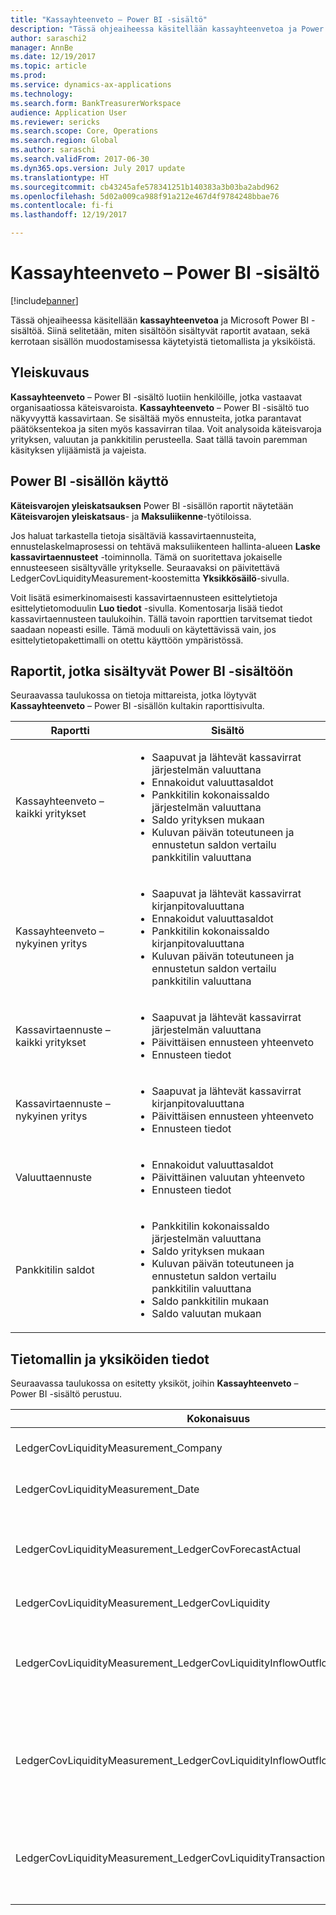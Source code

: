 ```yaml
---
title: "Kassayhteenveto – Power BI -sisältö"
description: "Tässä ohjeaiheessa käsitellään kassayhteenvetoa ja Power BI -sisältöä. Siinä selitetään, miten sisältöön sisältyvät raportit avataan, sekä kerrotaan sisällön muodostamisessa käytetyistä tietomallista ja yksiköistä."
author: saraschi2
manager: AnnBe
ms.date: 12/19/2017
ms.topic: article
ms.prod: 
ms.service: dynamics-ax-applications
ms.technology: 
ms.search.form: BankTreasurerWorkspace
audience: Application User
ms.reviewer: sericks
ms.search.scope: Core, Operations
ms.search.region: Global
ms.author: saraschi
ms.search.validFrom: 2017-06-30
ms.dyn365.ops.version: July 2017 update
ms.translationtype: HT
ms.sourcegitcommit: cb43245afe578341251b140383a3b03ba2abd962
ms.openlocfilehash: 5d02a009ca988f91a212e467d4f9784248bbae76
ms.contentlocale: fi-fi
ms.lasthandoff: 12/19/2017

---
```


# <a name="cash-overview-power-bi-content"></a>Kassayhteenveto – Power BI -sisältö

[!include[banner](../includes/banner.md)]

Tässä ohjeaiheessa käsitellään **kassayhteenvetoa** ja Microsoft Power BI -sisältöä. Siinä selitetään, miten sisältöön sisältyvät raportit avataan, sekä kerrotaan sisällön muodostamisessa käytetyistä tietomallista ja yksiköistä.

## <a name="overview"></a>Yleiskuvaus

**Kassayhteenveto** – Power BI -sisältö luotiin henkilöille, jotka vastaavat organisaatiossa käteisvaroista. **Kassayhteenveto** – Power BI -sisältö tuo näkyvyyttä kassavirtaan. Se sisältää myös ennusteita, jotka parantavat päätöksentekoa ja siten myös kassavirran tilaa. Voit analysoida käteisvaroja yrityksen, valuutan ja pankkitilin perusteella. Saat tällä tavoin paremman käsityksen ylijäämistä ja vajeista.

## <a name="accessing-the-power-bi-content"></a>Power BI -sisällön käyttö

**Käteisvarojen yleiskatsauksen** Power BI -sisällön raportit näytetään **Käteisvarojen yleiskatsaus**- ja **Maksuliikenne**-työtiloissa.

Jos haluat tarkastella tietoja sisältäviä kassavirtaennusteita, ennustelaskelmaprosessi on tehtävä maksuliikenteen hallinta-alueen **Laske kassavirtaennusteet** -toiminnolla.  Tämä on suoritettava jokaiselle ennusteeseen sisältyvälle yritykselle.  Seuraavaksi on päivitettävä LedgerCovLiquidityMeasurement-koostemitta **Yksikkösäilö**-sivulla.  

Voit lisätä esimerkinomaisesti kassavirtaennusteen esittelytietoja esittelytietomoduulin **Luo tiedot** -sivulla.  Komentosarja lisää tiedot kassavirtaennusteen taulukoihin. Tällä tavoin raporttien tarvitsemat tiedot saadaan nopeasti esille.  Tämä moduuli on käytettävissä vain, jos esittelytietopakettimalli on otettu käyttöön ympäristössä. 

## <a name="reports-that-are-included-in-the-power-bi-content"></a>Raportit, jotka sisältyvät Power BI -sisältöön
Seuraavassa taulukossa on tietoja mittareista, jotka löytyvät **Kassayhteenveto** – Power BI -sisällön kultakin raporttisivulta.

| Raportti                                | Sisältö |
|---------------------------------------|----------|
| Kassayhteenveto – kaikki yritykset         | <ul><li>Saapuvat ja lähtevät kassavirrat järjestelmän valuuttana</li><li>Ennakoidut valuuttasaldot</li><li>Pankkitilin kokonaissaldo järjestelmän valuuttana</li><li>Saldo yrityksen mukaan</li><li>Kuluvan päivän toteutuneen ja ennustetun saldon vertailu pankkitilin valuuttana</li></ul> |
| Kassayhteenveto – nykyinen yritys       | <ul><li>Saapuvat ja lähtevät kassavirrat kirjanpitovaluuttana</li><li>Ennakoidut valuuttasaldot</li><li>Pankkitilin kokonaissaldo kirjanpitovaluuttana</li><li>Kuluvan päivän toteutuneen ja ennustetun saldon vertailu pankkitilin valuuttana</li></ul> |
| Kassavirtaennuste – kaikki yritykset    | <ul><li>Saapuvat ja lähtevät kassavirrat järjestelmän valuuttana</li><li>Päivittäisen ennusteen yhteenveto</li><li>Ennusteen tiedot</li></ul> |
| Kassavirtaennuste – nykyinen yritys | <ul><li>Saapuvat ja lähtevät kassavirrat kirjanpitovaluuttana</li><li>Päivittäisen ennusteen yhteenveto</li><li>Ennusteen tiedot</li></ul> |
| Valuuttaennuste                     | <ul><li>Ennakoidut valuuttasaldot</li><li>Päivittäinen valuutan yhteenveto</li><li>Ennusteen tiedot</li></ul> |
| Pankkitilin saldot                         | <ul><li>Pankkitilin kokonaissaldo järjestelmän valuuttana</li><li>Saldo yrityksen mukaan</li><li>Kuluvan päivän toteutuneen ja ennustetun saldon vertailu pankkitilin valuuttana</li><li>Saldo pankkitilin mukaan</li><li>Saldo valuutan mukaan</li></ul> |


## <a name="understanding-the-data-model-and-entities"></a>Tietomallin ja yksiköiden tiedot

Seuraavassa taulukossa on esitetty yksiköt, joihin **Kassayhteenveto** – Power BI -sisältö perustuu.

| Kokonaisuus                                                                          | Sisältö |
|---------------------------------------------------------------------------------|----------|
| LedgerCovLiquidityMeasurement\_Company                                          | Yritykset, joiden mukaan raportit suodatetaan |
| LedgerCovLiquidityMeasurement\_Date                                             | Päivämäärät, joiden mukaan raportit suodatetaan |
| LedgerCovLiquidityMeasurement\_LedgerCovForecastActual                          | Todellinen pankkitilin saldo verrattuna viimeisimpään ennustettuun pankkitilin saldoon |
| LedgerCovLiquidityMeasurement\_LedgerCovLiquidity                               | Ennustetun tapahtuman tiedot |
| LedgerCovLiquidityMeasurement\_LedgerCovLiquidityInflowOutflowBalanceCompany    | Yhteenveto saapuvasta ja lähtevästä kassavirrasta sekä saldo kunkin yrityksen kirjanpitovaluuttana |
| LedgerCovLiquidityMeasurement\_LedgerCovLiquidityInflowOutflowBalanceEnterprise | Yhteenveto saapuvasta ja lähtevästä kassavirrasta sekä saldo kaikkien yritysten järjestelmän valuuttana |
| LedgerCovLiquidityMeasurement\_LedgerCovLiquidityTransactionCurrency            | Yhteenveto tapahtuman nettosummasta ja valuuttojen saldosta tapahtuman valuuttana |



